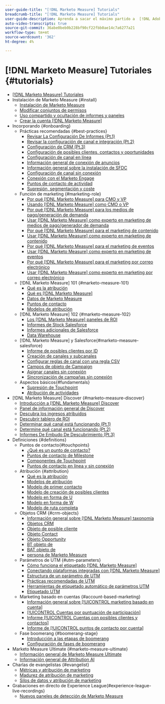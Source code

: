 ```yaml
---
user-guide-title: "[!DNL Marketo Measure] Tutorials"
breadcrumb-title: "[!DNL Marketo Measure] Tutorials"
user-guide-description: Aprenda a sacar el máximo partido a  [!DNL Adobe Marketo Measure]  (anteriormente, [!DNL Bizible]). Vea tutoriales sobre la instalación, la incorporación y los aspectos básicos y las definiciones.
auto-video-transcripts: true
source-git-commit: 36abe0beb0b228bf90cf22fbb0ae14c7a6277a21
workflow-type: tm+mt
source-wordcount: '362'
ht-degree: 4%

---
```



# [!DNL Marketo Measure] Tutoriales {#tutorials}

+ [[!DNL Marketo Measure] Tutoriales](overview.md)
+ Instalación de Marketo Measure {#install}
   + [Instalación de Marketo Measure](/help/installing/install-production.md)
   + [Modificar conjuntos de permisos](/help/installing/modify-permission-sets-production.md)
   + [Uso compartido y ocultación de informes y paneles](/help/installing/sharing-reports-production.md)
   + [Crear la cuenta  [!DNL Marketo Measure] ](/help/installing/creating-marketo-measure-account-production.md)
+ Incorporando {#onboarding}
   + Prácticas recomendadas {#best-practices}
      + [Revisar La Configuración De Informes (Pt.1)](/help/onboarding/fundamentals/review-reporting-setting-pt1.md)
      + [Revisar la configuración de canal e integración (Pt.2)](/help/onboarding/fundamentals/channel-integration-settings.md)
      + [Configuración de CRM (Pt.3)](/help/onboarding/fundamentals/crm-settings.md)
      + [Configuración de posibles clientes, contactos y oportunidades](/help/onboarding/fundamentals/leads-contacts-opps-settings.md)
      + [Configuración de canal en línea](/help/onboarding/fundamentals/online-channel-setup.md)
      + [Información general de conexión de anuncios](/help/onboarding/fundamentals/ads-connection-overview.md)
      + [Información general sobre la instalación de SFDC](/help/onboarding/fundamentals/sfdc-installation-overview.md)
      + [Configuración de canal sin conexión](/help/onboarding/fundamentals/offline-channel-setup.md)
      + [Conexión con el Marketo Engage](/help/onboarding/fundamentals/connection-with-marketo-engage.md)
      + [Puntos de contacto de actividad](/help/onboarding/fundamentals/activity-touchpoints.md)
      + [Supresión, segmentación y coste](/help/onboarding/fundamentals/suppression-segmentation-cost.md)
   + Función de marketing {#marketing-role}
      + [Por qué [!DNL Marketo Measure] para CMO y VP](/help/onboarding/marketing-role/cmo-and-vp-why.md)
      + [Usando  [!DNL Marketo Measure] como CMO o VP](/help/onboarding/marketing-role/cmo-and-vp-using.md)
      + [Por qué [!DNL Marketo Measure] para los medios de pago/generación de demanda](/help/onboarding/marketing-role/demand-gen-why.md)
      + [Usar  [!DNL Marketo Measure]  como experto en marketing de medios de pago/generador de demanda](/help/onboarding/marketing-role/demand-gen-using.md)
      + [Por qué [!DNL Marketo Measure] para el marketing de contenido](/help/onboarding/marketing-role/content-marketing-why.md)
      + [Usar  [!DNL Marketo Measure] como experto en marketing de contenido](/help/onboarding/marketing-role/content-marketing-using.md)
      + [Por qué  [!DNL Marketo Measure] para el marketing de eventos](/help/onboarding/marketing-role/events-marketing-why.md)
      + [Usar  [!DNL Marketo Measure] como experto en marketing de eventos](/help/onboarding/marketing-role/events-marketing-using.md)
      + [Por qué [!DNL Marketo Measure] para el marketing por correo electrónico](/help/onboarding/marketing-role/email-marketing-why.md)
      + [Usar  [!DNL Marketo Measure]  como experto en marketing por correo electrónico](/help/onboarding/marketing-role/email-marketing-using.md)
   + [!DNL Marketo Measure] 101 {#marketo-measure-101}
      + [Qué es la atribución](/help/onboarding/marketo-measure-101/what-is-attribution.md)
      + [Qué es [!DNL Marketo Measure]](/help/onboarding/marketo-measure-101/what-is-marketo-measure.md)
      + [Datos de Marketo Measure](/help/onboarding/marketo-measure-101/marketo-measure-data.md)
      + [Puntos de contacto](/help/onboarding/marketo-measure-101/touchpoints.md)
      + [Modelos de atribución](/help/onboarding/marketo-measure-101/attribution-models.md)
   + [!DNL Marketo Measure] 102 {#marketo-measure-102}
      + [Los [!DNL Marketo Measure] paneles de ROI](/help/onboarding/marketo-measure-102/roi-dashboards.md)
      + [Informes de Stock Salesforce](/help/onboarding/marketo-measure-102/stock-salesforce-reports.md)
      + [Informes adicionales de Salesforce](/help/onboarding/marketo-measure-102/addtional-salesforce-reports.md)
      + [Data Warehouse ](/help/onboarding/marketo-measure-102/data-warehouse.md)
   + [!DNL Marketo Measure] y Salesforce{#marketo-measure-salesforce}
      + [Informe de posibles clientes por ID](/help/onboarding/marketo-measure-salesforce/leads-by-id-report.md)
      + [Creación de canales y subcanales](/help/onboarding/marketo-measure-salesforce/creating-channels-subchannels.md)
      + [Configurar reglas de canal con una regla CSV](/help/onboarding/marketo-measure-salesforce/channel-rules-csv.md)
      + [Campos de objeto de Campaign](/help/onboarding/marketo-measure-salesforce/campaign-object-fields.md)
      + [Asignar canales sin conexión](/help/onboarding/marketo-measure-salesforce/mapping-offline-channels.md)
      + [Sincronización de campañas sin conexión](/help/onboarding/marketo-measure-salesforce/syncing-offline-campaigns.md)
   + Aspectos básicos{#fundamentals}
      + [Supresión de Touchpoint](/help/onboarding/marketo-measure-salesforce/touchpoint-suppression.md)
      + [Atribución de actividades](/help/onboarding/fundamentals/activities-attribution.md)
+ [!DNL Marketo Measure] Discover {#marketo-measure-discover}
   + [Introducción a  [!DNL Marketo Measure] Discover](/help/marketo-measure-discover/introduction-to-marketo-measure-discover.md)
   + [Panel de información general de Discover](/help/marketo-measure-discover/2023-discover-overview-dashboard.md)
   + [Descubra los ingresos atribuidos](/help/marketo-measure-discover/2023-discover-attributed-revenue.md)
   + [Descubrir tablero de ROI](/help/marketo-measure-discover/2023-discover-roi-dashboard.md)
   + [Determinar qué canal está funcionando (Pt.1)](/help/marketo-measure-discover/top-of-funnel-reporting.md)
   + [Determine qué canal está funcionando (Pt.2)](/help/marketo-measure-discover/determine-which-channel-is-performing.md)
   + [Informes De Embudo De Descubrimiento (Pt.3)](/help/marketo-measure-discover/build-a-full-funnel-report-pt3.md)
+ Definiciones {#definitions}
   + Puntos de contacto{#touchpoints}
      + [¿Qué es un punto de contacto?](/help/definitions/touchpoints/what-is-a-touchpoint.md)
      + [Puntos de contacto de Milestone](/help/definitions/touchpoints/milestone-touchpoints.md)
      + [Componentes de Touchpoint](/help/definitions/touchpoints/touchpoint-components.md)
      + [Puntos de contacto en línea y sin conexión](/help/definitions/touchpoints/online-offline-touchpoints.md)
   + Atribución {#attribution}
      + [Qué es la atribución](/help/definitions/attribution/what-is-attribution.md)
      + [Modelos de atribución](/help/definitions/attribution/attribution-models.md)
      + [Modelo de primer contacto](/help/definitions/attribution/first-touch-model.md)
      + [Modelo de creación de posibles clientes](/help/definitions/attribution/lead-creation-model.md)
      + [Modelo en forma de U](/help/definitions/attribution/u-shaped-model.md)
      + [Modelo en forma de W](/help/definitions/attribution/w-shaped-model.md)
      + [Modelo de ruta completa](/help/definitions/attribution/full-path-model.md)
   + Objetos CRM {#crm-objects}
      + [Información general sobre  [!DNL Marketo Measure] taxonomía](/help/definitions/crm-objects/taxonomy-overview.md)
      + [Objetos CRM](/help/definitions/crm-objects/crm-objects.md)
      + [Objeto de posible cliente](/help/definitions/crm-objects/lead-object.md)
      + [Objeto Contact](/help/definitions/crm-objects/contact-object.md)
      + [Objeto Opportunity](/help/definitions/crm-objects/opportunity-object.md)
      + [BT objeto de](/help/definitions/crm-objects/bt-object.md)
      + [BAT objeto de](/help/definitions/crm-objects/bat-object.md)
      + [persona de Marketo Measure](/help/definitions/crm-objects/marketo-measure-person.md)
   + Parámetros de UTM {#utm-parameters}
      + [Cómo funciona el etiquetado  [!DNL Marketo Measure] ](/help/definitions/utm-parameters/how-marketo-measure-tagging-works.md)
      + [Conectando plataformas integradas con  [!DNL Marketo Measure]](/help/definitions/utm-parameters/connecting-integrated-platforms-with-marketo-measure.md)
      + [Estructura de un parámetro de UTM](/help/definitions/utm-parameters/anatomy-of-a-utm-parameter.md)
      + [Prácticas recomendadas de UTM](/help/definitions/utm-parameters/utm-best-practices.md)
      + [Herramientas de etiquetado automático de parámetros UTM](/help/definitions/utm-parameters/utm-parameter-auto-tagging-tools.md)
      + [Etiquetado UTM](/help/definitions/utm-parameters/utm-tagging.md)
   + Marketing basado en cuentas {#account-based-marketing}
      + [Información general sobre [!UICONTROL marketing basado en cuenta]](/help/definitions/account-based-marketing/abm-overview.md)
      + [[!UICONTROL Cuentas por puntuación de participación]](/help/definitions/account-based-marketing/accounts-by-engagement-score.md)
      + [Informe [!UICONTROL Cuentas con posibles clientes y contactos]](/help/definitions/account-based-marketing/accounts-with-leads-and-contacts.md)
      + [Informe de [!UICONTROL puntos de contacto por cuenta]](/help/definitions/account-based-marketing/touchpoints-per-account-report.md)
   + Fase boomerang {#boomerang-stage}
      + [Introducción a las etapas de boomerang](/help/definitions/boomerang-stage/introduction-to-boomerang-stages.md)
      + [Configuración de fases de boomerang](/help/definitions/boomerang-stage/setting-up-boomerang-stages.md)
+ Marketo Measure Ultimate {#marketo-measure-ultimate}
   + [Información general de Marketo Measure Ultimate](/help/marketo-measure-ultimate/overview.md)
   + [Información general de Attribution AI](/help/marketo-measure-ultimate/attribution-ai-overview.md)
+ Charlas de evangelistas {#evangelist}
   + [Métricas y atribución de marketing](/help/evangelist-talks/attribution-and-metrics.md)
   + [Madurez de atribución de marketing](/help/evangelist-talks/marketing-attribution-maturity.md)
   + [Silos de datos y atribución de marketing](/help/evangelist-talks/marketing-attribution-and-data-silos.md)
+ Grabaciones en directo de Experience League{#experience-league-live-recordings}
   + [Nuevos paneles de detección de Marketo Measure](https://experienceleague.adobe.com/en/docs/events/experience-league-live-recordings/episodes/exl-live-episode-04-18-24)
